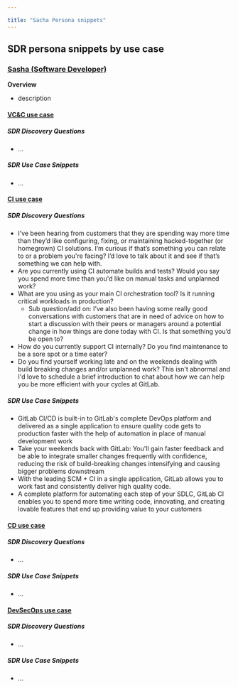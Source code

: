 ```yaml
---

title: "Sacha Persona snippets"
---
```








## SDR persona snippets by use case

### [Sasha (Software Developer)](/handbook/product/personas/#sasha-software-developer)

**Overview**
- description

#### [VC&C use case](https://about.gitlab.com/handbook/marketing/brand-and-product-marketing/product-and-solution-marketing/usecase-gtm/version-control-collaboration/#personas)

##### SDR Discovery Questions

- ...

##### SDR Use Case Snippets

- ...

#### [CI use case](https://about.gitlab.com/handbook/marketing/brand-and-product-marketing/product-and-solution-marketing/usecase-gtm/ci/#personas)

##### SDR Discovery Questions

- I’ve been hearing from customers that they are spending way more time than they’d like configuring, fixing, or maintaining hacked-together (or homegrown) CI solutions. I’m curious if that’s something you can relate to or a problem you're facing? I’d love to talk about it and see if that’s something we can help with.
- Are you currently using CI automate builds and tests? Would you say you spend more time than you'd like on manual tasks and unplanned work?
- What are you using as your main CI orchestration tool? Is it running critical workloads in production?
   - Sub question/add on: I’ve also been having some really good conversations with customers that are in need of advice on how to start a discussion with their peers or managers around a potential change in how things are done today with CI. Is that something you’d be open to?
- How do you currently support CI internally? Do you find maintenance to be a sore spot or a time eater?
- Do you find yourself working late and on the weekends dealing with build breaking changes and/or unplanned work? This isn't abnormal and I'd love to schedule a brief introduction to chat about how we can help you be more efficient with your cycles at GitLab.

##### SDR Use Case Snippets

- GitLab CI/CD is built-in to GitLab's complete DevOps platform and delivered as a single application to ensure quality code gets to production faster with the help of automation in place of manual development work
- Take your weekends back with GitLab: You'll gain faster feedback and be able to integrate smaller changes frequently with confidence, reducing the risk of build-breaking changes intensifying and causing bigger problems downstream
- With the leading SCM + CI in a single application, GitLab allows you to work fast and consistently deliver high quality code.
- A complete platform for automating each step of your SDLC, GitLab CI enables you to spend more time writing code, innovating, and creating lovable features that end up providing value to your customers


#### [CD use case](https://about.gitlab.com/handbook/marketing/brand-and-product-marketing/product-and-solution-marketing/usecase-gtm/cd/#personas)

##### SDR Discovery Questions

- ...

##### SDR Use Case Snippets

- ...

#### [DevSecOps use case](https://about.gitlab.com/handbook/marketing/brand-and-product-marketing/product-and-solution-marketing/usecase-gtm/devsecops/#personas)

##### SDR Discovery Questions

- ...

##### SDR Use Case Snippets

- ...

